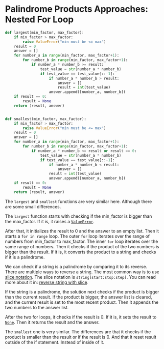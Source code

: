 # Palindrome Products Approaches: Nested For Loop

```python
def largest(min_factor, max_factor):
    if min_factor > max_factor:
        raise ValueError("min must be <= max")
    result = 0
    answer = []
    for number_a in range(min_factor, max_factor+1):
        for number_b in range(min_factor, max_factor+1):
            if number_a * number_b >= result:
                test_value = str(number_a * number_b)
                if test_value == test_value[::-1]:
                    if number_a * number_b > result:
                        answer = []
                        result = int(test_value)
                    answer.append([number_a, number_b])
    if result == 0:
        result = None
    return (result, answer)


def smallest(min_factor, max_factor):
    if min_factor > max_factor:
        raise ValueError("min must be <= max")
    result = 0
    answer = []
    for number_a in range(min_factor, max_factor+1):
        for number_b in range(min_factor, max_factor+1):
            if number_a * number_b <= result or result == 0:
                test_value = str(number_a * number_b)
                if test_value == test_value[::-1]:
                    if number_a * number_b < result:
                        answer = []
                    result = int(test_value)
                    answer.append([number_a, number_b])
    if result == 0:
        result = None
    return (result, answer)
```

The `largest` and `smallest` functions are very similar here. Although there are
some small differences.

The `largest` function starts with checking if the min_factor is bigger than the
max_factor. If it is, it raises a [`ValueError`][value-error].

After that, it initializes the result to 0 and the answer to an empty list. Then
it starts a `for in range` loop. The outer `for` loop iterates over the range of
numbers from min_factor to max_factor. The inner `for` loop iterates over the
same range of numbers. Then it checks if the product of the two numbers is
bigger than the result. If it is, it converts the product to a string and checks
if it is a palindrome.

We can check if a string is a palindrome by comparing it to its reverse. There
are multiple ways to reverse a string. The most common way is to use [slice
notation][slice-notation]. The slice notation is `string[start:stop:step]`. You
can read more about it in: [reverse string with slice][string-reverse].

If the string is a palindrome, the solution next checks if the product is bigger
than the current result. If the product is bigger, the answer list is cleared,
and the current result is set to the most recent product. Then it appends the
two numbers to the answer list.

After the two for loops, it checks if the result is 0. If it is, it sets the
result to [`None`][none]. Then it returns the result and the answer.

The `smallest` one is very similar. The differences are that it checks if the
product is smaller than the result or if the result is 0. And that it reset
result outside of the if statement. Instead of inside of it.

[none]: https://realpython.com/null-in-python/
[slice-notation]: https://www.learnbyexample.org/python-list-slicing/
[string-reverse]:
  https://realpython.com/reverse-string-python/#reversing-strings-through-slicing
[value-error]: https://docs.python.org/3/library/exceptions.html#ValueError
